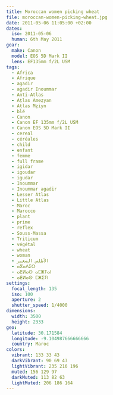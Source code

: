 ```yaml
---
title: Moroccan women picking wheat
file: moroccan-women-picking-wheat.jpg
date: 2011-05-06 11:05:00 +02:00
dates:
  iso: 2011-05-06
  human: 6th May 2011
gear:
  make: Canon
  model: EOS 5D Mark II
  lens: EF135mm f/2L USM
tags:
  - Africa
  - Afrique
  - agadir
  - agadir Inoummar
  - Anti-Atlas
  - Aṭlas Ameẓyan
  - Aṭlas Mẓiyn
  - blé
  - Canon
  - Canon EF 135mm f/2L USM
  - Canon EOS 5D Mark II
  - cereal
  - céréales
  - child
  - enfant
  - femme
  - full frame
  - igidar
  - igoudar
  - igudar
  - Inoummar
  - Inoummar agadir
  - Lesser Atlas
  - Little Atlas
  - Maroc
  - Marocco
  - plant
  - prime
  - reflex
  - Souss-Massa
  - Triticum
  - végétal
  - wheat
  - woman
  - الأطلس الصغير
  - ⴰⴳⴰⴷⵉⵔ
  - ⴰⵟⵍⴰⵙ ⴰⵎⵥⵢⴰⵏ
  - ⴰⵟⵍⴰⵙ ⵎⵥⵉⵢⵏ
settings:
  focal_length: 135
  iso: 100
  aperture: 2
  shutter_speed: 1/4000
dimensions:
  width: 3500
  height: 2333
geo:
  latitude: 30.171584
  longitude: -9.104987666666666
  country: Maroc
colors:
  vibrant: 133 33 43
  darkVibrant: 90 69 43
  lightVibrant: 235 216 196
  muted: 156 129 97
  darkMuted: 113 82 63
  lightMuted: 206 186 164
---
```



